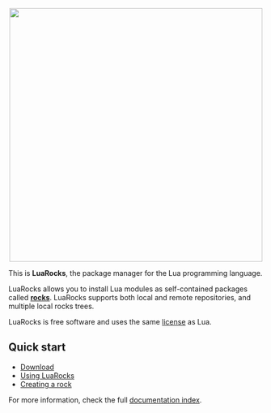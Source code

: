 <p align="center"><img src="https://luarocks.github.io/luarocks/luarocks.png" width="500px"/></p>

This is **LuaRocks**, the package manager for the Lua programming language.

LuaRocks allows you to install Lua modules as self-contained packages called
**[rocks](types_of_rocks.md)**. LuaRocks supports both local and remote
repositories, and multiple local rocks trees.

LuaRocks is free software and uses the same [license](license.md) as Lua.

## Quick start

* [Download](download.md)
* [Using LuaRocks](using_luarocks.md)
* [Creating a rock](creating_a_rock.md)

For more information, check the full [documentation index](index.md).
